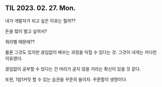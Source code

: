 ## TIL 2023. 02. 27. Mon.

내가 개발자가 되고 싶은 이유는 뭘까??


돈을 많이 벌고 싶어서?

워라벨 때문에??

물론 그것도 있지만 끊임없이 배우는 과정을 익힐 수 있다는 것. 그것이 내게는 커다란 이유였다.

끊임없이 공부할 수 있다는 건 머리가 굳지 않을 거라는 확신이 있을 것 같다.

또한, 1일1커밋 할 수 있는 습관을 꾸준히 들이자. 꾸준함이 생명이다. 
